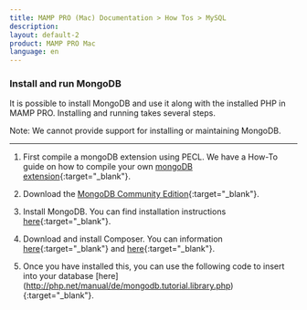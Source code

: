 ```yaml
---
title: MAMP PRO (Mac) Documentation > How Tos > MySQL
description: 
layout: default-2
product: MAMP PRO Mac
language: en
---
```


### Install and run MongoDB

It is possible to install MongoDB and use it along with the installed PHP in MAMP PRO. Installing and running takes several steps.

<div class="alert" role="alert">
Note: We cannot provide support for installing or maintaining MongoDB.
</div>

---

1. First compile a mongoDB extension using PECL. We have a How-To guide on how to compile your own [mongoDB extension](http://documentation.mamp.info/en/MAMP-PRO-Mac/How-Tos/General/PECL/){:target="_blank"}.

2. Download the [MongoDB Community Edition](https://www.mongodb.com/download-center#community){:target="_blank"}. 

3. Install MongoDB. You can find installation instructions [here](https://docs.mongodb.com/manual/tutorial/install-mongodb-on-os-x/){:target="_blank"}.

4. Download and install Composer. You can information [here](https://getcomposer.org/doc/00-intro.md){:target="_blank"} and [here](https://getcomposer.org/download/){:target="_blank"}.

5. Once you have installed this, you can use the following code to insert into your database [here] (http://php.net/manual/de/mongodb.tutorial.library.php){:target="_blank"}.


